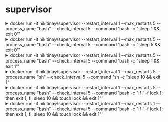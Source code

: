 # supervisor


<details><summary>docker run -it  nikitinay/supervisor --restart_interval 1 --max_restarts 5 --process_name "bash" --check_interval 5 --command 'bash -c "sleep 1 && exit 0"'</summary>
<p>

```
2021-03-28 14:33:03,248:INFO:######## arguments ########
        restart_interval = 1,
        max_restarts = 5 ,
        process_name = bash ,
        check_interval = 5 ,
        command = bash -c "sleep 1 && exit 0"

2021-03-28 14:33:04,250:INFO:starting bash
2021-03-28 14:33:07,259:INFO:starting bash
2021-03-28 14:33:10,266:INFO:starting bash
2021-03-28 14:33:13,274:INFO:starting bash
2021-03-28 14:33:16,281:INFO:starting bash
2021-03-28 14:33:17,286:ERROR:max number of restarts reached
```
</p>
</details>

<details><summary>docker run -it  nikitinay/supervisor --restart_interval 1 --max_restarts 5 --process_name "bash" --check_interval 5 --command 'bash -c "sleep 5 && exit 0"'</summary>
<p>

```
2021-03-28 14:33:50,994:INFO:######## arguments ########
        restart_interval = 1,
        max_restarts = 5 ,
        process_name = bash ,
        check_interval = 5 ,
        command = bash -c "sleep 5 && exit 0"

2021-03-28 14:33:51,996:INFO:starting bash
2021-03-28 14:33:59,004:INFO:starting bash
2021-03-28 14:34:06,011:INFO:starting bash
2021-03-28 14:34:13,020:INFO:starting bash
2021-03-28 14:34:20,037:INFO:starting bash
2021-03-28 14:34:25,052:ERROR:max number of restarts reached
```

</p>
</details>

<details><summary>docker run -it  nikitinay/supervisor --restart_interval 1 --max_restarts 5 --process_name "bash" --check_interval 5 --command 'bash -c "sleep 1 && exit 1"'</summary>
<p>

```
2021-03-28 14:34:56,447:INFO:######## arguments ########
        restart_interval = 1,
        max_restarts = 5 ,
        process_name = bash ,
        check_interval = 5 ,
        command = bash -c "sleep 1 && exit 1"

2021-03-28 14:34:57,449:INFO:starting bash
2021-03-28 14:35:00,457:INFO:starting bash
2021-03-28 14:35:03,464:INFO:starting bash
2021-03-28 14:35:06,476:INFO:starting bash
2021-03-28 14:35:09,485:INFO:starting bash
2021-03-28 14:35:10,490:ERROR:max number of restarts reached
```

</p>
</details>

<details><summary>docker run -it  nikitinay/supervisor --restart_interval 1 --max_restarts 5 --process_name "sh" --check_interval 5 --command 'sh -c "sleep 10 && exit 1"'</summary>
<p>

```
2021-03-28 14:35:26,588:INFO:######## arguments ########
        restart_interval = 1,
        max_restarts = 5 ,
        process_name = sh ,
        check_interval = 5 ,
        command = sh -c "sleep 10 && exit 1"

2021-03-28 14:35:27,590:INFO:starting sh
2021-03-28 14:35:39,596:INFO:starting sh
2021-03-28 14:35:51,602:INFO:starting sh
2021-03-28 14:36:03,607:INFO:starting sh
2021-03-28 14:36:15,614:INFO:starting sh
2021-03-28 14:36:25,616:ERROR:max number of restarts reached
```

</p>
</details>

<details><summary>docker run -it  nikitinay/supervisor --restart_interval 1 --max_restarts 5 --process_name "bash" --check_interval 5 --command 'bash -c "if [ -f lock ]; then exit 1; fi; sleep 10 && touch lock && exit 1"'</summary>
<p>

```
2021-03-28 14:36:53,148:INFO:######## arguments ########
        restart_interval = 1,
        max_restarts = 5 ,
        process_name = bash ,
        check_interval = 5 ,
        command = bash -c "if [ -f lock ]; then exit 1; fi; sleep 10 && touch lock && exit 1"

2021-03-28 14:36:54,150:INFO:starting bash
2021-03-28 14:37:06,163:INFO:starting bash
2021-03-28 14:37:08,170:INFO:starting bash
2021-03-28 14:37:10,176:INFO:starting bash
2021-03-28 14:37:12,183:INFO:starting bash
2021-03-28 14:37:12,194:ERROR:max number of restarts reached
```

</p>
</details>

<details><summary>docker run -it  nikitinay/supervisor --restart_interval 1 --max_restarts 1 --process_name "bash" --check_interval 5 --command 'bash -c "if [ -f lock ]; then exit 1; fi; sleep 10 && touch lock && exit 1"'</summary>
<p>

```
2021-03-28 14:37:35,096:INFO:######## arguments ########
        restart_interval = 1,
        max_restarts = 1 ,
        process_name = bash ,
        check_interval = 5 ,
        command = bash -c "if [ -f lock ]; then exit 1; fi; sleep 10 && touch lock && exit 1"

2021-03-28 14:37:36,099:INFO:starting bash
2021-03-28 14:37:46,108:ERROR:max number of restarts reached
```
</p>
</details>
